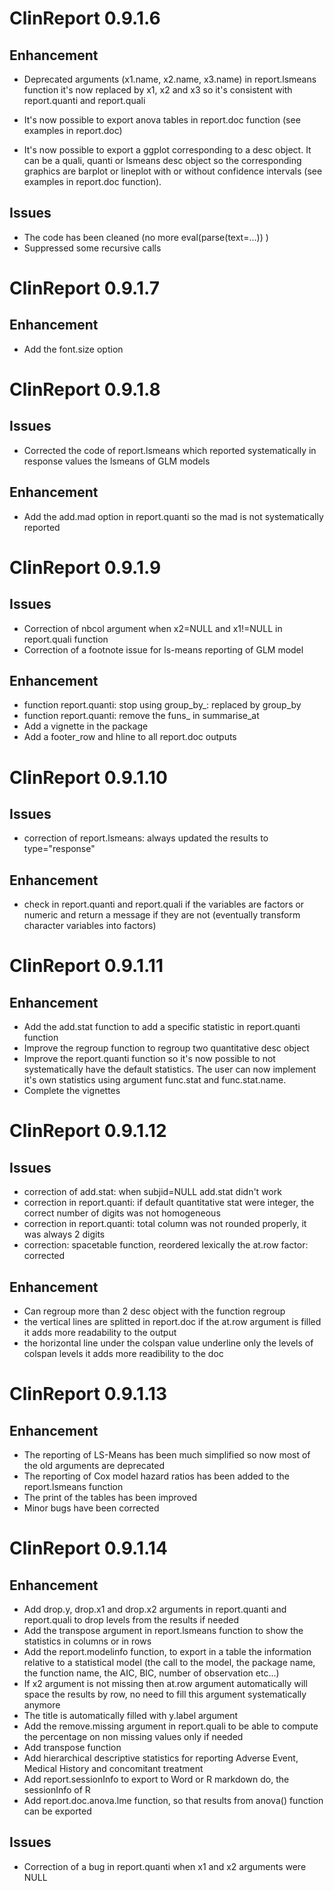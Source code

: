 # ClinReport 0.9.1.6

## Enhancement

* Deprecated arguments (x1.name, x2.name, x3.name) in report.lsmeans function
it's now replaced by x1, x2 and x3 so it's consistent with report.quanti and report.quali

* It's now possible to export anova tables in report.doc function (see examples in report.doc)

* It's now possible to export a ggplot corresponding to a desc object.
It can be a quali, quanti or lsmeans desc object so the corresponding graphics are barplot or
lineplot with or without confidence intervals (see examples in report.doc function).

## Issues

* The code has been cleaned (no more eval(parse(text=...)) ) 
* Suppressed some recursive calls


# ClinReport 0.9.1.7

## Enhancement

* Add the font.size option



# ClinReport 0.9.1.8

## Issues

* Corrected the code of report.lsmeans which reported systematically in response values the lsmeans of GLM models

## Enhancement

* Add the add.mad option in report.quanti so the mad is not systematically reported


# ClinReport 0.9.1.9


## Issues

* Correction of nbcol argument when x2=NULL and x1!=NULL in report.quali function
* Correction of a footnote issue for ls-means reporting of GLM model

## Enhancement

* function report.quanti: stop using group_by_: replaced by group_by
* function report.quanti: remove the funs_ in summarise_at
* Add a vignette in the package
* Add a footer_row and hline to all report.doc outputs



# ClinReport 0.9.1.10


## Issues

* correction of report.lsmeans: always updated the results to type="response"

## Enhancement

* check in report.quanti and report.quali if the variables are factors or numeric and
return a message if they are not (eventually transform character variables into factors)


# ClinReport 0.9.1.11


## Enhancement

* Add the add.stat function to add a specific statistic in report.quanti function
* Improve the regroup function to regroup two quantitative desc object
* Improve the report.quanti function so it's now possible to not systematically have the default statistics.
The user can now implement it's own statistics using argument func.stat and func.stat.name.
* Complete the vignettes

# ClinReport 0.9.1.12


## Issues

* correction of add.stat: when subjid=NULL add.stat didn't work
* correction in report.quanti: if default quantitative stat were integer, the correct number of digits was not homogeneous
* correction in report.quanti: total column was not rounded properly, it was always 2 digits
* correction: spacetable function, reordered lexically the at.row factor: corrected      

## Enhancement

* Can regroup more than 2 desc object with the function regroup
* the vertical lines are splitted in report.doc if the at.row argument is filled
it adds more readability to the output
* the horizontal line under the colspan value underline only the levels of colspan levels
it adds more readibility to the doc


# ClinReport 0.9.1.13

## Enhancement

* The reporting of LS-Means has been much simplified so now most of the old arguments are deprecated
* The reporting of Cox model hazard ratios has been added to the report.lsmeans function
* The print of the tables has been improved
* Minor bugs have been corrected 



# ClinReport 0.9.1.14

## Enhancement

* Add drop.y, drop.x1 and drop.x2 arguments in report.quanti and report.quali to drop levels from the results if needed
* Add the transpose argument in report.lsmeans function to show the statistics in columns or in rows
* Add the report.modelinfo function, to export in a table the information relative to a statistical model
(the call to the model, the package name, the function name, the AIC, BIC, number of observation etc...)
* If x2 argument is not missing then at.row argument automatically will space the results by row, no need to fill this
argument systematically anymore
* The title is automatically filled with y.label argument
* Add the remove.missing argument in report.quali to be able to compute the percentage on non missing values only if needed
* Add transpose function
* Add hierarchical descriptive statistics for reporting Adverse Event, Medical History and concomitant treatment
* Add report.sessionInfo to export to Word or R markdown do, the sessionInfo of R
* Add report.doc.anova.lme function, so that results from anova() function can be exported

## Issues
* Correction of a bug in report.quanti when x1 and x2 arguments were NULL 







